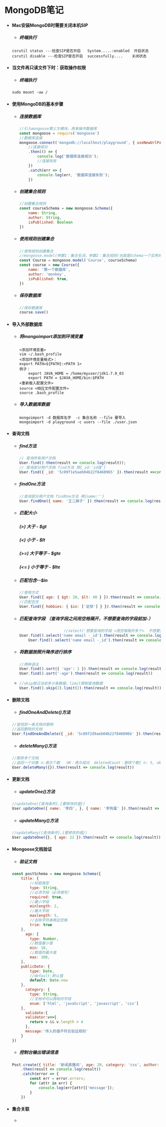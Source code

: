 # 						MongoDB笔记

- #### Mac安装MongoDB时需要关闭本机SIP

  - ##### 终端执行

  ```
  csrutil status ---检查SIP是否开启   System.....:enabled  开启状态
  csrutil disable ---检查SIP是否开启  successfully....  	关闭状态
  ```

- #### 当文件再只读文件下时：获取操作权限

  - ##### 终端执行

  ```
  sudo mount -uw /
  ```

- #### 使用MongoDB的基本步骤

  - ##### 连接数据库

    ```JavaScript
    //引入mongoose第三方模块，用来操作数据库
    const mongoose = require('mongoose')
    //数据库连接
    mongoose.connect('mongodb://localhost/playground', { useNewUrlParser: true, useUnifiedTopology: true })
        //连接成功
        .then(() => {
            console.log('数据库连接成功');
            //连接失败
        })
      	.catch(err => {
            console.log(err, '数据库连接失败');
        })
    ```

  - ##### 创建集合规则

    ```javascript
    //创建集合规则
    const courseSchema = new mongoose.Schema({
        name: String,
        author: String,
        isPublished: Boolean
    })
    ```

  - ##### 使用规则创建集合

    ```JavaScript
    //使用规则创建集合
    //mongoose.model(参数1：集合名词，参数2：集合规则(也就是Schema一个实例对象))
    const Course = mongoose.model('Course', courseSchema)
    const course = new Course({
        name: '第一个数据库',
        author: 'monkey',
        isPublished: true,
    })
    ```

  - ##### 保存数据库

    ```JavaScript
    //保存数据库
    course.save()
    ```

- #### 导入外部数据库

  - ##### 将mongoimport添加到环境变量

    ```
    <添加环境变量>
    vim ~/.bash_profile
    <添加环境变量格式>：
    export PATH=${PATH}:<PATH 1>
    例子：
    	export JAVA_HOME = /home/myuser/jdk1.7.0_03
    	export PATH = $JAVA_HOME/bin:$PATH
    <重新载入配置文件>
    source <相应文件配置文件>
    source .bash_profile
    ```

  - ##### 导入数据库数据

    ```
    mongoimport -d 数据库名字  -c 集合名称 --file 要导入
    mongoimport -d playground -c users --file ./user.json
    ```

- #### 查询文档

  - ##### find方法

    ```javascript
    // 查询所有用户文档
    User.find().then(result => console.log(result));
    // 查询部分用户文档 find方法 用{_id:'id值'}
    User.find({ _id: '5c09f1e5aeb04b22f8460965' }).then(result =>console.log(result));
    ```

  - ##### findOne方法

    ```JavaScript
    //查询部分用户文档 findOne方法 用{name:''}
    User.findOne({ name: '王二麻子' }).then(result => console.log(result))
    ```

  - ##### 匹配大小

    ##### (>) 大于 - $gt

    ##### (<) 小于 - $lt

    ##### (>=) 大于等于 - $gte

    ##### (<= ) 小于等于 - $lte

  - ##### 匹配包含--$in

    ```javascript
    //使用方式
    User.find({ age: { $gt: 20, $lt: 40 } }).then(result => console.log(result))
    //匹配包含
    User.find({ hobbies: { $in: ['足球'] } }).then(result => console.log(result))
    ```

  - ##### 匹配查询字段 （查询字段之间用空格隔开，不想要查询的字段前加`-`）

    ```JavaScript
    					//select('想要查询的字段 <用空格隔开多个>  不想要查询的字段前加 ‘-’ +不想查询的字段')
    User.find().select('name email -_id').then(result => console.log(result))
    	User.find().select('name email -_id').then(result => console.log(result))
    ```

  - ##### 将数据按照升降序进行排序

    ```JavaScript
    //两种语法
    User.find().sort({ 'age': 1 }).then(result => console.log(result))
    User.find().sort('-age').then(result => console.log(result))
    ```

  - ```JavaScript
    //skip跳过当前多少条数据，limit限制查询数据
    User.find().skip(2).limit(2).then(result => console.log(result))
    ```

- #### 删除文档

  - ##### findOneAndDelete()方法

  ```javascript
  //查找到一条文档并删除
  //返回删除的文档
  User.findOneAndDelete({ _id: '5c09f2d9aeb04b22f846096b' }).then(result => console.log(result))
  ```

  - ##### deleteMany()方法

  ```javascript
  //删除多个文档
  //返回一个对象 n:表示个数   OK：表示成功  deletedCount：删除个数{ n: 5, ok: 1, deletedCount: 5 }
  User.deleteMany({}).then(result => console.log(result))
  ```

- #### 更新文档

  - ##### updateOne()方法

  ```javascript
  //updateOne({查询条件},{要修改的值})
  User.updateOne({ name: '李四', }, { name: '李狗蛋' }).then(result => console.log(result))
  ```

  - ##### updateMany()方法

  ```javascript
  //updateMany({查询条件},{要修改的值})
  User.updateOne({}, { age: 22 }).then(result => console.log(result))
  ```

- #### Mongoose文档验证

  - ##### 验证文档

  ```JavaScript
  const postSchema = new mongoose.Schema({
      title: {
          //标题类型
          type: String,
          //必须字段（必须填写）
          required: true,
          //最小字段
          minlength: 2,
          //最大字段
          maxlength: 5,
          //去除字符串两边空格
          trim: true
      },
    	age: {
          type: Number,
          //数值最小值
          min: 18,
          //数值的最大值
          max: 100,
      },
      publicDate: {
          type: Date,
          //default:默认值
          default: Date.now
      },
    	category: {
          type: String,
          //文档中可以拥有的字段
          enum: ['html', 'javaScript', 'javascript', 'css']
      },
    	validate:{
        validator:v=>{
          return v && v.length > 4
        },
        message:'传入的值不符合验证规则'
      }
  })
  ```

  - ##### 控制台输出错误信息

  ```JavaScript
  Post.create({ title: '新闻直播间', age: 20, category: 'css', author: 'pesis' })
      .then(result => console.log(result))
      .catch(error => {
          const err = error.errors;
          for (attr in err) {
              console.log(err[attr]['message']);
          }
      })
  ```

- #### 集合关联

  - 